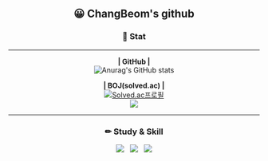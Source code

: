 <div align=center>


## 😀 ChangBeom's github  

### 📑 Stat
---
<b>| GitHub |</b>  
![Anurag's GitHub stats](https://github-readme-stats.vercel.app/api?username=JeongChangBeom&show_icons=true&theme=radical)  

<b>| BOJ(solved.ac) |</b>  
[![Solved.ac프로필](http://mazassumnida.wtf/api/generate_badge?boj=vmehr)](https://solved.ac/vmehr)   
<img src="https://img.shields.io/badge/C++-00599C?style=for-the-badge&logo=C++&logoColor=FFFFFF"/>

---  
### ✏ Study & Skill

<div><img src="https://img.shields.io/badge/Unity-000000?style=for-the-badge&logo=Unity&logoColor=FFFFFF"/>&nbsp&nbsp&nbsp<img src="https://img.shields.io/badge/C++-00599C?style=for-the-badge&logo=C++&logoColor=FFFFFF"/>&nbsp&nbsp&nbsp<img src="https://img.shields.io/badge/C Sharp-512BD4?style=for-the-badge&logo=CSharp&logoColor=FFFFFF"/></div>


</div>
